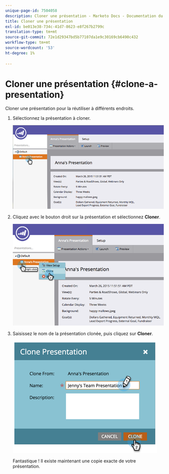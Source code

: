 ```yaml
---
unique-page-id: 7504058
description: Cloner une présentation - Marketo Docs - Documentation du produit
title: Cloner une présentation
exl-id: be013e38-734c-41d7-8623-e8f267b2799c
translation-type: tm+mt
source-git-commit: 72e1d29347bd5b77107da1e9c30169cb6490c432
workflow-type: tm+mt
source-wordcount: '53'
ht-degree: 1%

---
```


# Cloner une présentation {#clone-a-presentation}

Cloner une présentation pour la réutiliser à différents endroits.

1. Sélectionnez la présentation à cloner.

   ![](assets/image2015-3-26-12-3a22-3a6.png)

1. Cliquez avec le bouton droit sur la présentation et sélectionnez **Cloner**.

   ![](assets/image2015-3-26-12-3a22-3a47.png)

1. Saisissez le nom de la présentation clonée, puis cliquez sur **Cloner**.

   ![](assets/image2015-3-20-16-3a14-3a44.png)

   Fantastique ! Il existe maintenant une copie exacte de votre présentation.
